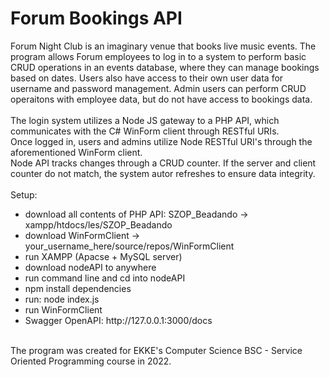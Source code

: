 # Forum Bookings API
Forum Night Club is an imaginary venue that books live music events. The program allows Forum employees to log in to a system to perform basic CRUD operations in an events database, where they can manage bookings based on dates. Users also have access to their own user data for username and password management. Admin users can perform CRUD operaitons with employee data, but do not have access to bookings data.<br>
<br>
The login system utilizes a Node JS gateway to a PHP API, which communicates with the C# WinForm client through RESTful URIs.<br>
Once logged in, users and admins utilize Node RESTful URI's through the aforementioned WinForm client.<br>
Node API tracks changes through a CRUD counter. If the server and client counter do not match, the system autor refreshes to ensure data integrity.<br>
<br>
Setup:
<ul>
  <li>download all contents of PHP API: SZOP_Beadando -> xampp/htdocs/les/SZOP_Beadando</li>
  <li>download WinFormClient -> your_username_here/source/repos/WinFormClient</li>
  <li>run XAMPP (Apacse + MySQL server)</li>
  <li>download nodeAPI to anywhere</li>
  <li>run command line and cd into nodeAPI</li>
  <li>npm install dependencies</li>
  <li>run: node index.js</li>
  <li>run WinFormClient</li>
  <li>Swagger OpenAPI: http://127.0.0.1:3000/docs</li>
</ul>
<br>
The program was created for EKKE's Computer Science BSC - Service Oriented Programming course in 2022.
